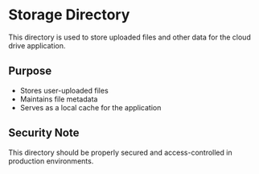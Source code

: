# Storage Directory

This directory is used to store uploaded files and other data for the cloud drive application.

## Purpose
- Stores user-uploaded files
- Maintains file metadata
- Serves as a local cache for the application

## Security Note
This directory should be properly secured and access-controlled in production environments. 